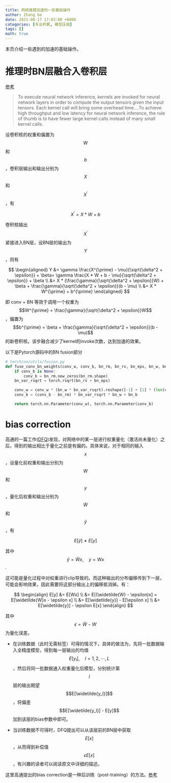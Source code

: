 ```yaml
---
title: 网络推理加速的一些基础操作
author: Zhang Ge
date: 2021-08-17 17:03:00 +0800
categories: [专业积累, 模型压缩]
tags: []
math: true
---
```


本页介绍一些遇到的加速的基础操作。
# 推理时BN层融合入卷积层
[参考](https://leimao.github.io/blog/Neural-Network-Batch-Normalization-Fusion/)

> To execute neural network inference, kernels are invoked for neural network layers in order to compute the output tensors given the input tensors. Each kernel call will bring some overhead time....To achieve high throughput and low latency for neural network inference, the rule of thumb is to have fewer large kernel calls instead of many small kernel calls.

设卷积核的权重和偏置为$$W$$和$$b$$，卷积层输出和输出分别为$$X$$和$$X^{\prime}$$​，有


$$
X^{\prime} = X * W + b
$$


卷积核输出$$X^{\prime}$$紧接进入BN层，设BN层的输出为$$Y$$，则有


$$
\begin{aligned}
Y &= \gamma \frac{X^{\prime} - \mu}{\sqrt{\delta^2 + \epsilon}} + \beta= \gamma \frac{X * W + b - \mu}{\sqrt{\delta^2 + \epsilon}} + \beta \\
  &= X * (\frac{\gamma}{\sqrt{\delta^2 + \epsilon}}W) + \beta +  \frac{\gamma}{\sqrt{\delta^2 + \epsilon}}(b - \mu) \\
  &= X * W^{\prime} + b^{\prime}
\end{aligned}
$$


即 conv + BN 等效于调用一个权重为$$W^{\prime} = \frac{\gamma}{\sqrt{\delta^2 + \epsilon}}W$$，偏置为$$b^{\prime} = \beta +  \frac{\gamma}{\sqrt{\delta^2 + \epsilon}}(b - \mu)$$的新卷积核。该步融合减少了kernel的invoke次数，达到加速的效果。

以下是Pytorch源码中的BN fusion部分

```python
# torch/nn/utils/fusion.py
def fuse_conv_bn_weights(conv_w, conv_b, bn_rm, bn_rv, bn_eps, bn_w, bn_b):
    if conv_b is None:
        conv_b = bn_rm.new_zeros(bn_rm.shape)
    bn_var_rsqrt = torch.rsqrt(bn_rv + bn_eps)

    conv_w = conv_w * (bn_w * bn_var_rsqrt).reshape([-1] + [1] * (len(conv_w.shape) - 1))
    conv_b = (conv_b - bn_rm) * bn_var_rsqrt * bn_w + bn_b

    return torch.nn.Parameter(conv_w), torch.nn.Parameter(conv_b)
```

# bias correction

高通的一篇工作([DFQ](https://openaccess.thecvf.com/content_ICCV_2019/papers/Nagel_Data-Free_Quantization_Through_Weight_Equalization_and_Bias_Correction_ICCV_2019_paper.pdf))发现，对网络中的某一层进行权重量化（激活尚未量化）之后，得到的输出相比于量化之前是有偏的。具体来说，对于相同的输入$$x$$，设量化前权重和输出分别为$$W$$和$$y$$，量化后权重和输出分别为$$\widetilde{W}$$和$$\widetilde{y}$$，有

$$
E[\widetilde{y}] \neq E[y]
$$



其中$$\widetilde{y} = \widetilde{W}x,\quad y = Wx$$.

这可能是量化过程中对权重进行clip导致的。而这种输出的分布偏移传到下一层，可能会影响效果，因此需要将这部分输出上的偏移抵消掉。有：



$$
\begin{align}
E[y] &= E[Wx] \\ &= E[(\widetilde{W} - \epsilon)x] = E[\widetilde{W}x - \epsilon x] \\ &= E[\widetilde{y}] - E[\epsilon x] \\ &= E[\widetilde{y}] - \epsilon E[x]
\end{align}
$$



其中$$\epsilon = \widetilde{W} - W$$为量化误差。

- 在训练数据（此时无需标签）可得的情况下，具体的做法为，先将一批数据输入全精度模型，得到每一层输出的均值$$E[y_l], \quad l=1, 2, \cdots, L$$，然后将同一批数据通入权重量化后模型，分别统计第$$l$$层的输出期望$$E[\widetilde{y_l}]$$，将偏差$$E[\widetilde{y_l}] - E[y]$$加到该层的bias参数中即可。

- 当训练数据不可得时，DFQ提出可以从该层前的BN层中获取$$E[x]$$，从而得到补偿值$$\epsilon E[x]$$，有兴趣的读者可以阅读原文中详细的描述。

这里高通提出的bias correction是一种后训练（post-training）的方法。[参考](https://quic.github.io/aimet-pages/AimetDocs/user_guide/post_training_quant_techniques.html)

